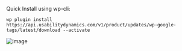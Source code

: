 Quick Install using wp-cli:
```
wp plugin install https://api.usabilitydynamics.com/v1/product/updates/wp-google-tags/latest/download --activate
```


![image](https://user-images.githubusercontent.com/1255935/35763771-5477b150-0881-11e8-8378-07dfce178973.png)
